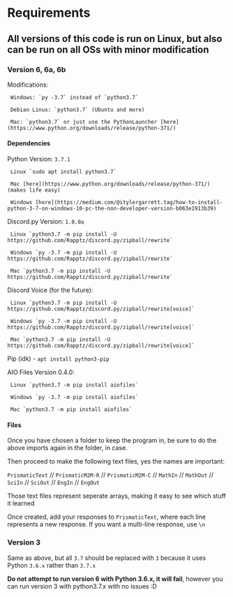 # Requirements
## All versions of this code is run on Linux, but also can be run on all OSs with minor modification

### Version 6, 6a, 6b
Modifications:
     
     Windows: `py -3.7` instead of `python3.7`
     
     Debian Linux: `python3.7` (Ubuntu and more)
     
     Mac: `python3.7` or just use the PythonLauncher [here](https://www.python.org/downloads/release/python-371/)

#### Dependencies
Python Version: `3.7.1`

     Linux `sudo apt install python3.7`
     
     Mac [here](https://www.python.org/downloads/release/python-371/) (makes life easy)
     
     Windows [here](https://medium.com/@itylergarrett.tag/how-to-install-python-3-7-on-windows-10-pc-the-non-developer-version-b063e1913b39) 
     
Discord.py Version: `1.0.0a`
     
     Linux `python3.7 -m pip install -U https://github.com/Rapptz/discord.py/zipball/rewrite`
     
     Windows `py -3.7 -m pip install -U https://github.com/Rapptz/discord.py/zipball/rewrite`
     
     Mac `python3.7 -m pip install -U https://github.com/Rapptz/discord.py/zipball/rewrite`
     
Discord Voice (for the future): 
     
     Linux `python3.7 -m pip install -U https://github.com/Rapptz/discord.py/zipball/rewrite[voice]`
     
     Windows `py -3.7 -m pip install -U https://github.com/Rapptz/discord.py/zipball/rewrite[voice]`
     
     Mac `python3.7 -m pip install -U https://github.com/Rapptz/discord.py/zipball/rewrite[voice]`

Pip (idk) - `apt install python3-pip`

AIO Files Version 0.4.0:
     
     Linux `python3.7 -m pip install aiofiles`
     
     Windows `py -3.7 -m pip install aiofiles`
     
     Mac `python3.7 -m pip install aiofiles`
     
#### Files
Once you have chosen a folder to keep the program in, be sure to do the above imports again in the folder, in case.

Then proceed to make the following text files, yes the names are important:
     
`PrismaticText` // `PrismaticM2M-R` // `PrismaticM2M-C` // `MathIn` // `MathOut` // `SciIn` // `SciOut` // `EngIn` // `EngOut`

Those text files represent seperate arrays, making it easy to see which stuff it learned

Once created, add your responses to `PrismaticText`, where each line represents a new response. If you want a multi-line response, use `\n`

### Version 3

Same as above, but all `3.7` should be replaced with `3` because it uses Python `3.6.x` rather than `3.7.x`

**Do not attempt to run version 6 with Python 3.6.x, it will fail**, however you can run version 3 with python3.7.x with no issues :D
